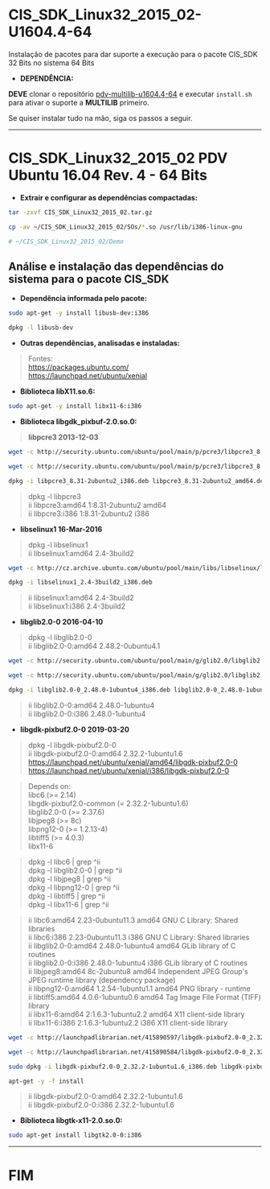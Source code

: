 # CIS_SDK_Linux32_2015_02-U1604.4-64
Instalação de pacotes para dar suporte a execução para o pacote CIS_SDK 32 Bits no sistema 64 Bits  

- **DEPENDÊNCIA:**  

**DEVE** clonar o repositório [pdv-multilib-u1604.4-64](https://github.com/elppans/pdv-multilib-u1604.4-64) e executar `install.sh` para ativar o suporte a **MULTILIB** primeiro.   

Se quiser instalar tudo na mão, siga os passos a seguir.  
___
# CIS_SDK_Linux32_2015_02 PDV Ubuntu 16.04 Rev. 4 - 64 Bits

- **Extrair e configurar as dependências compactadas:**  
```bash
tar -zxvf CIS_SDK_Linux32_2015_02.tar.gz
```
```bash
cp -av ~/CIS_SDK_Linux32_2015_02/SOs/*.so /usr/lib/i386-linux-gnu
```
```bash
# ~/CIS_SDK_Linux32_2015_02/Demo
```
## Análise e instalação das dependências do sistema para o pacote CIS_SDK

- **Dependência informada pelo pacote:**  

```bash
sudo apt-get -y install libusb-dev:i386
```
```bash
dpkg -l libusb-dev
```


- **Outras dependências, analisadas e instaladas:**  
>Fontes:  
>https://packages.ubuntu.com/  
>https://launchpad.net/ubuntu/xenial  

- **Biblioteca libX11.so.6:**  
```bash
sudo apt-get -y install libx11-6:i386
```

- **Biblioteca libgdk_pixbuf-2.0.so.0:**  

>**libpcre3 2013-12-03**  
```bash
wget -c http://security.ubuntu.com/ubuntu/pool/main/p/pcre3/libpcre3_8.31-2ubuntu2_i386.deb
```
```bash
wget -c http://security.ubuntu.com/ubuntu/pool/main/p/pcre3/libpcre3_8.31-2ubuntu2_amd64.deb # Downgrade
```
```bash
dpkg -i libpcre3_8.31-2ubuntu2_i386.deb libpcre3_8.31-2ubuntu2_amd64.deb
```

>dpkg -l libpcre3  
>ii  libpcre3:amd64                  1:8.31-2ubuntu2      amd64  
>ii  libpcre3:i386                   1:8.31-2ubuntu2      i386  

- **libselinux1 16-Mar-2016**  
>dpkg -l libselinux1  
>ii  libselinux1:amd64               2.4-3build2  
```bash
wget -c http://cz.archive.ubuntu.com/ubuntu/pool/main/libs/libselinux/libselinux1_2.4-3build2_i386.deb
```
```bash
dpkg -i libselinux1_2.4-3build2_i386.deb
```
>ii  libselinux1:amd64               2.4-3build2  
>ii  libselinux1:i386                2.4-3build2  

- **libglib2.0-0 2016-04-10**  
>dpkg -l libglib2.0-0  
>ii  libglib2.0-0:amd64              2.48.2-0ubuntu4.1  
```bash
wget -c http://security.ubuntu.com/ubuntu/pool/main/g/glib2.0/libglib2.0-0_2.48.0-1ubuntu4_i386.deb
```
```bash
wget -c http://security.ubuntu.com/ubuntu/pool/main/g/glib2.0/libglib2.0-0_2.48.0-1ubuntu4_amd64.deb # Downgrade
```
```bash
dpkg -i libglib2.0-0_2.48.0-1ubuntu4_i386.deb libglib2.0-0_2.48.0-1ubuntu4_amd64.deb
```
>ii  libglib2.0-0:amd64              2.48.0-1ubuntu4  
>ii  libglib2.0-0:i386               2.48.0-1ubuntu4  

- **libgdk-pixbuf2.0-0 2019-03-20**  
>dpkg -l libgdk-pixbuf2.0-0  
>ii  libgdk-pixbuf2.0-0:amd64        2.32.2-1ubuntu1.6  
>https://launchpad.net/ubuntu/xenial/amd64/libgdk-pixbuf2.0-0  
>https://launchpad.net/ubuntu/xenial/i386/libgdk-pixbuf2.0-0  

>Depends on:  
>libc6 (>= 2.14)  
>libgdk-pixbuf2.0-common (= 2.32.2-1ubuntu1.6)  
>libglib2.0-0 (>= 2.37.6)  
>libjpeg8 (>= 8c)  
>libpng12-0 (>= 1.2.13-4)  
>libtiff5 (>= 4.0.3)  
>libx11-6  

>dpkg -l libc6 | grep ^ii  
>dpkg -l libglib2.0-0 | grep ^ii  
>dpkg -l libjpeg8 | grep ^ii  
>dpkg -l libpng12-0 | grep ^ii  
>dpkg -l libtiff5 | grep ^ii   
>dpkg -l libx11-6 | grep ^ii  

>ii  libc6:amd64    2.23-0ubuntu11.3 amd64        GNU C Library: Shared libraries  
>ii  libc6:i386     2.23-0ubuntu11.3 i386         GNU C Library: Shared libraries  
>ii  libglib2.0-0:amd64 2.48.0-1ubuntu4 amd64        GLib library of C routines  
>ii  libglib2.0-0:i386  2.48.0-1ubuntu4 i386         GLib library of C routines  
>ii  libjpeg8:amd64 8c-2ubuntu8  amd64        Independent JPEG Group's JPEG runtime library (dependency package)  
>ii  libpng12-0:amd64 1.2.54-1ubuntu1.1 amd64        PNG library - runtime  
>ii  libtiff5:amd64 4.0.6-1ubuntu0.6 amd64        Tag Image File Format (TIFF) library  
>ii  libx11-6:amd64 2:1.6.3-1ubuntu2.2 amd64        X11 client-side library  
>ii  libx11-6:i386  2:1.6.3-1ubuntu2.2 i386         X11 client-side library  

```bash
wget -c http://launchpadlibrarian.net/415890597/libgdk-pixbuf2.0-0_2.32.2-1ubuntu1.6_i386.deb
```
```bash
wget -c http://launchpadlibrarian.net/415890584/libgdk-pixbuf2.0-0_2.32.2-1ubuntu1.6_amd64.deb
```
```bash
sudo dpkg -i libgdk-pixbuf2.0-0_2.32.2-1ubuntu1.6_i386.deb libgdk-pixbuf2.0-0_2.32.2-1ubuntu1.6_amd64.deb
```
```bash
apt-get -y -f install
```
>ii  libgdk-pixbuf2.0-0:amd64        2.32.2-1ubuntu1.6  
>ii  libgdk-pixbuf2.0-0:i386         2.32.2-1ubuntu1.6  

- **Biblioteca libgtk-x11-2.0.so.0:**

```bash
sudo apt-get install libgtk2.0-0:i386
```
___
# FIM
